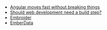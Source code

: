* [Angular moves fast without breaking things](https://changelog.com/jsparty/312)
* [Should web development need a build step?](https://changelog.com/jsparty/326)
* [Embroider](https://github.com/embroider-build/embroider)
* [EmberData](https://github.com/emberjs/data)